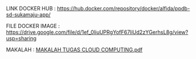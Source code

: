 LINK DOCKER HUB :
https://hub.docker.com/repository/docker/alfida/ppdb-sd-sukamaju-app/

FILE DOCKER IMAGE :
https://drive.google.com/file/d/1ef_0liuUPRgYofF67liUd2zYGerhsL8g/view?usp=sharing

MAKALAH :
[MAKALAH TUGAS CLOUD COMPUTING.pdf](https://github.com/user-attachments/files/21173936/MAKALAH.TUGAS.CLOUD.COMPUTING.pdf)
